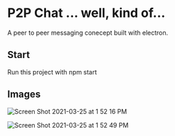 # P2P Chat ... well, kind of...

A peer to peer messaging conecept built with electron.

## Start

Run this project with npm start

## Images


![Screen Shot 2021-03-25 at 1 52 16 PM](https://user-images.githubusercontent.com/47399926/112519983-501f9500-8d71-11eb-8a94-472b10dfab6a.png)

![Screen Shot 2021-03-25 at 1 52 49 PM](https://user-images.githubusercontent.com/47399926/112520060-64639200-8d71-11eb-9c31-b12565b41463.png)
